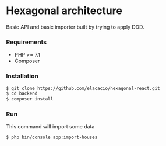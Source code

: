 # Hexagonal architecture
Basic API and basic importer built by trying to apply DDD.

### Requirements
+ PHP >= 7.1
+ Composer

### Installation

```sh
$ git clone https://github.com/elacacio/hexagonal-react.git
$ cd backend
$ composer install
```

### Run
This command will import some data
```sh
$ php bin/console app:import-houses
```

